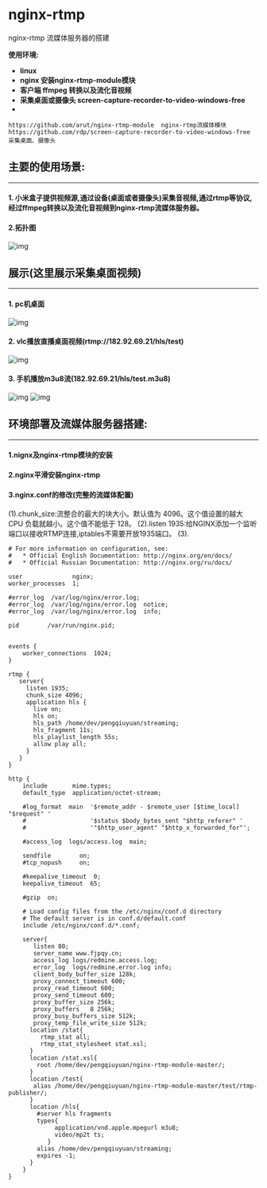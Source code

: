 nginx-rtmp
==========

nginx-rtmp 流媒体服务器的搭建 

**使用环境:**

- **linux**
- **nginx 安装nginx-rtmp-module模块**
- **客户端 ffmpeg 转换以及流化音视频**
- **采集桌面或摄像头 screen-capture-recorder-to-video-windows-free**
- 
```
https://github.com/arut/nginx-rtmp-module  nginx-rtmp流媒体模块
https://github.com/rdp/screen-capture-recorder-to-video-windows-free  采集桌面、摄像头
```

## 主要的使用场景:
---
#### 1. 小米盒子提供视频源,通过设备(桌面或者摄像头)采集音视频,通过rtmp等协议,经过ffmpeg转换以及流化音视频到nginx-rtmp流媒体服务器。
#### 2.拓扑图
![img](http://182.92.69.21/images/nginx-rtmp/5.png)
## 展示(这里展示采集桌面视频)
---
#### 1. pc机桌面
![img](http://182.92.69.21/images/nginx-rtmp/1.png)
#### 2. vlc播放直播桌面视频(rtmp://182.92.69.21/hls/test)
![img](http://182.92.69.21/images/nginx-rtmp/2.png)
#### 3. 手机播放m3u8流(182.92.69.21/hls/test.m3u8)
![img](http://182.92.69.21/images/nginx-rtmp/3.PNG)
![img](http://182.92.69.21/images/nginx-rtmp/4.PNG)

## 环境部署及流媒体服务器搭建:
---	
#### 1.nignx及nginx-rtmp模块的安装

#### 2.nginx平滑安装nginx-rtmp

#### 3.nginx.conf的修改(完整的流媒体配置)
(1).chunk_size:流整合的最大的块大小。默认值为 4096。这个值设置的越大 CPU 负载就越小。这个值不能低于 128。
(2).listen 1935:给NGINX添加一个监听端口以接收RTMP连接,iptables不需要开放1935端口。
(3).
```
# For more information on configuration, see:
#   * Official English Documentation: http://nginx.org/en/docs/
#   * Official Russian Documentation: http://nginx.org/ru/docs/

user              nginx;
worker_processes  1;

#error_log  /var/log/nginx/error.log;
#error_log  /var/log/nginx/error.log  notice;
#error_log  /var/log/nginx/error.log  info;

pid        /var/run/nginx.pid;


events {
    worker_connections  1024;
}

rtmp {
   server{
     listen 1935;
     chunk_size 4096;
     application hls { 
       live on;  
       hls on;  
       hls_path /home/dev/pengqiuyuan/streaming;  
       hls_fragment 11s;
       hls_playlist_length 55s;
       allow play all;
     }
   }
}

http {
    include       mime.types;
    default_type  application/octet-stream;

    #log_format  main  '$remote_addr - $remote_user [$time_local] "$request" '
    #                  '$status $body_bytes_sent "$http_referer" '
    #                  '"$http_user_agent" "$http_x_forwarded_for"';

    #access_log  logs/access.log  main;

    sendfile        on;
    #tcp_nopush     on;

    #keepalive_timeout  0;
    keepalive_timeout  65;

    #gzip  on;
    
    # Load config files from the /etc/nginx/conf.d directory
    # The default server is in conf.d/default.conf
    include /etc/nginx/conf.d/*.conf;

    server{
       listen 80;
       server_name www.fjpqy.cn;
       access_log logs/redmine.access.log;
       error_log  logs/redmine.error.log info;
       client_body_buffer_size 128k;
       proxy_connect_timeout 600;
       proxy_read_timeout 600;
       proxy_send_timeout 600;
       proxy_buffer_size 256k;
       proxy_buffers   8 256k;
       proxy_busy_buffers_size 512k;
       proxy_temp_file_write_size 512k;
      location /stat{
         rtmp_stat all;
         rtmp_stat_stylesheet stat.xsl;
      }
      location /stat.xsl{
        root /home/dev/pengqiuyuan/nginx-rtmp-module-master/;
      }
      location /test{
       alias /home/dev/pengqiuyuan/nginx-rtmp-module-master/test/rtmp-publisher/;
      }
      location /hls{
        #server hls fragments
        types{
             application/vnd.apple.mpegurl m3u8;
             video/mp2t ts;
           }
        alias /home/dev/pengqiuyuan/streaming;
        expires -1;
      }
    }
}

```


